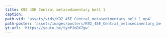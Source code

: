 ```yaml
---
title: K92 45E Central metasedimentary belt 1
caption:
path-vid: 'assets/vids/K92_45E_Central_metasedimentary_belt_1.mp4'
path-poster: 'assets/images/posters/K92_45E_Central_metasedimentary_belt_1.jpg'
yt-url: 'https://youtu.be/tynPJoDX7gw'
---
```

